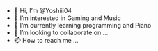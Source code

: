 - 👋 Hi, I’m @Yoshiii04
- 👀 I’m interested in Gaming and Music 
- 🌱 I’m currently learning programming and Piano
- 💞️ I’m looking to collaborate on ...
- 📫 How to reach me ...

<!---
Yoshiii04/Yoshiii04 is a ✨ special ✨ repository because its `README.md` (this file) appears on your GitHub profile.
You can click the Preview link to take a look at your changes.
--->

